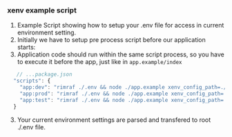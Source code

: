 ### xenv example script

1. Example Script showing how to setup your .env file for access in current environment setting.
2. Initially we have to setup pre process script before our application starts:  
3. Application code should run within the same script process, so you have to execute it before the app, just like in `app.example/index`

```js 
   // ...package.json
  "scripts": {
    "app:dev": "rimraf ./.env && node ./app.example xenv_config_path=./app.example/XENV/dev.env",
    "app:prod": "rimraf ./.env && node ./app.example xenv_config_path=./app.example/XENV/prod.env",
    "app:test": "rimraf ./.env && node ./app.example xenv_config_path=./app.example/XENV/test.env",
  }
```

3. Your current environment settings are parsed and transfered to root ./.env file.